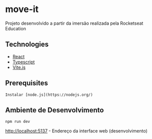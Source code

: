 # move-it

Projeto desenvolvido a partir da imersão realizada pela Rocketseat Education

## Technologies

- [React](https://reactjs.org/)
- [Typescript](https://www.typescriptlang.org/)
- [Vite.js](https://vitejs.dev/)

## Prerequisites

```
Instalar [node.js](https://nodejs.org/)
```

## Ambiente de Desenvolvimento

```
npm run dev
```

[http://localhost:5137](http://localhost:5137) - Endereço da interface web (desenvolvimento)
